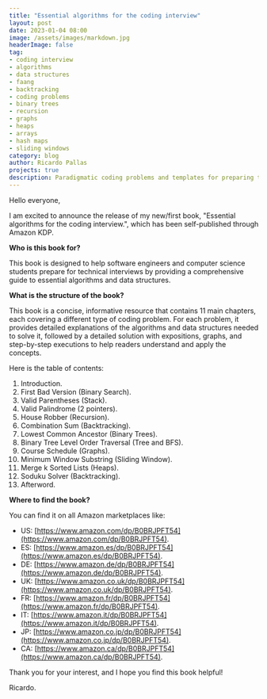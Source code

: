 ```yaml
---
title: "Essential algorithms for the coding interview"
layout: post
date: 2023-01-04 08:00
image: /assets/images/markdown.jpg
headerImage: false
tag:
- coding interview
- algorithms
- data structures
- faang
- backtracking
- coding problems
- binary trees
- recursion
- graphs
- heaps
- arrays
- hash maps
- sliding windows
category: blog
author: Ricardo Pallas
projects: true
description: Paradigmatic coding problems and templates for preparing the coding interview
---
```


Hello everyone,

I am excited to announce the release of my new/first book, "Essential algorithms for the coding interview.", which has been self-published through Amazon KDP.

**Who is this book for?**

This book is designed to help software engineers and computer science students prepare for technical interviews by providing a comprehensive guide to essential algorithms and data structures.

**What is the structure of the book?**

This book is a concise, informative resource that contains 11 main chapters, each covering a different type of coding problem. For each problem, it provides detailed explanations of the algorithms and data structures needed to solve it, followed by a detailed solution with expositions, graphs, and step-by-step executions to help readers understand and apply the concepts.

Here is the table of contents:

1. Introduction.
2. First Bad Version (Binary Search).
3. Valid Parentheses (Stack).
4. Valid Palindrome (2 pointers).
5. House Robber (Recursion).
6. Combination Sum (Backtracking).
7. Lowest Common Ancestor (Binary Trees).
8. Binary Tree Level Order Traversal (Tree and BFS).
9. Course Schedule (Graphs).
1. Minimum Window Substring (Sliding Window).
1. Merge k Sorted Lists (Heaps).
1. Soduku Solver (Backtracking).
2. Afterword.

**Where to find the book?**

You can find it on all Amazon marketplaces like:

- US: [https://www.amazon.com/dp/B0BRJPFT54](https://www.amazon.com/dp/B0BRJPFT54).
- ES: [https://www.amazon.es/dp/B0BRJPFT54](https://www.amazon.es/dp/B0BRJPFT54).
- DE: [https://www.amazon.de/dp/B0BRJPFT54](https://www.amazon.de/dp/B0BRJPFT54).
- UK: [https://www.amazon.co.uk/dp/B0BRJPFT54](https://www.amazon.co.uk/dp/B0BRJPFT54).
- FR: [https://www.amazon.fr/dp/B0BRJPFT54](https://www.amazon.fr/dp/B0BRJPFT54).
- IT: [https://www.amazon.it/dp/B0BRJPFT54](https://www.amazon.it/dp/B0BRJPFT54).
- JP: [https://www.amazon.co.jp/dp/B0BRJPFT54](https://www.amazon.co.jp/dp/B0BRJPFT54).
- CA: [https://www.amazon.ca/dp/B0BRJPFT54](https://www.amazon.ca/dp/B0BRJPFT54).

Thank you for your interest, and I hope you find this book helpful!

Ricardo.